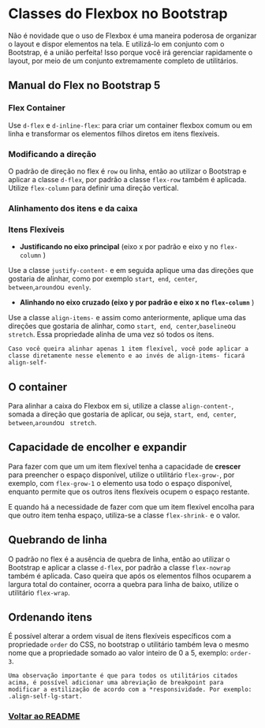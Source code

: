 # Classes do Flexbox no Bootstrap

Não é novidade que o uso de Flexbox é uma maneira poderosa de organizar o layout e dispor elementos na tela. E utilizá-lo em conjunto com o Bootstrap, é a união perfeita! Isso porque você irá gerenciar rapidamente o layout, por meio de um conjunto extremamente completo de utilitários.

## Manual do Flex no Bootstrap 5

### Flex Container

Use `d-flex` e `d-inline-flex`: para criar um container flexbox comum ou em linha e transformar os elementos filhos diretos em itens flexíveis.

### Modificando a direção

O padrão de direção no flex é `row` ou linha, então ao utilizar o Bootstrap e aplicar a classe `d-flex`, por padrão a classe `flex-row` também é aplicada. Utilize `flex-column` para definir uma direção vertical.

### Alinhamento dos itens e da caixa

### Itens Flexíveis

- **Justificando no eixo principal** (eixo x por padrão e eixo y no `flex-column` )

Use a classe `justify-content-` e em seguida aplique uma das direções que gostaria de alinhar, como por exemplo `start`,` end`,` center`,` between`,` around `ou` evenly`.

- **Alinhando no eixo cruzado (eixo y por padrão e eixo x no `flex-column`** )

Use a classe `align-items-` e assim como anteriormente, aplique uma das direções que gostaria de alinhar, como `start`,` end`,` center`,` baseline `ou` stretch`. Essa propriedade alinha de uma vez só todos os itens.

```
Caso você queira alinhar apenas 1 item flexível, você pode aplicar a classe diretamente nesse elemento e ao invés de align-items- ficará align-self-
```

## O container

Para alinhar a caixa do Flexbox em si, utilize a classe `align-content-`, somada a direção que gostaria de aplicar, ou seja, `start`,` end`,` center`,` between`,` around `ou ` stretch`.

## Capacidade de encolher e expandir

Para fazer com que um um item flexível tenha a capacidade de **crescer** para preencher o espaço disponível, utilize o utilitário `flex-grow-`, por exemplo, com `flex-grow-1` o elemento usa todo o espaço disponível, enquanto permite que os outros itens flexíveis ocupem o espaço restante.

E quando há a necessidade de fazer com que um item flexível encolha para que outro item tenha espaço, utiliza-se a classe `flex-shrink-` e o valor.

## Quebrando de linha

O padrão no flex é a ausência de quebra de linha, então ao utilizar o Bootstrap e aplicar a classe `d-flex`, por padrão a classe `flex-nowrap` também é aplicada. Caso queira que após os elementos filhos ocuparem a largura total do container, ocorra a quebra para linha de baixo, utilize o utilitário `flex-wrap`.

## Ordenando itens

É possível alterar a ordem visual de itens flexíveis específicos com a propriedade `order` do CSS, no bootstrap o utilitário também leva o mesmo nome que a propriedade somado ao valor inteiro de 0 a 5, exemplo: `order-3`.

```
Uma observação importante é que para todos os utilitários citados acima, é possível adicionar uma abreviação de breakpoint para modificar a estilização de acordo com a *responsividade. Por exemplo: .align-self-lg-start.
```

### [Voltar ao README](../README.md)